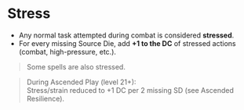 # Stress

- Any normal task attempted during combat is considered **stressed**.
- For every missing Source Die, add **+1 to the DC** of stressed actions (combat, high-pressure, etc.).

> Some spells are also stressed.

> During Ascended Play (level 21+):  
> Stress/strain reduced to +1 DC per 2 missing SD (see Ascended Resilience).
